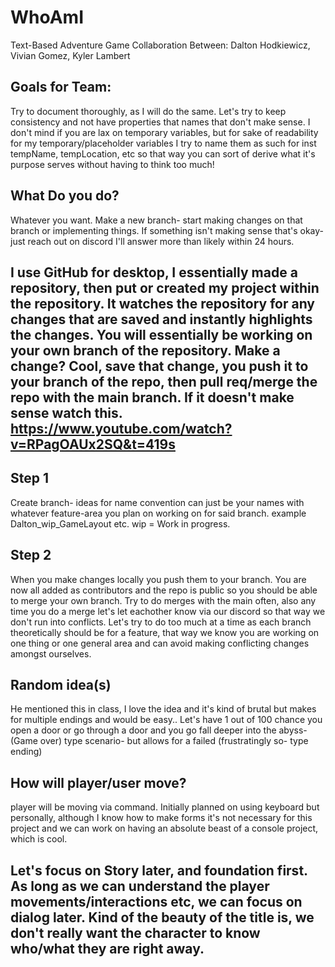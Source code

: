 # WhoAmI
 Text-Based Adventure Game Collaboration Between: Dalton Hodkiewicz, Vivian Gomez, Kyler Lambert

Goals for Team:
--
Try to document thoroughly, as I will do the same. Let's try to keep consistency and not have properties that names that don't make sense. I don't mind if you are lax on temporary variables, but for sake of readability for my temporary/placeholder variables I try to name them as such for inst tempName, tempLocation, etc so that way you can sort of derive what it's purpose serves without having to think too much!

What Do you do?
--
Whatever you want. Make a new branch- start making changes on that branch or implementing things. If something isn't making sense that's okay- just reach out on discord I'll answer more than likely within 24 hours.

I use GitHub for desktop, I essentially made a repository, then put or created my project within the repository. It watches the repository for any changes that are saved and instantly highlights the changes. You will essentially be working on your own branch of the repository. Make a change? Cool, save that change, you push it to your branch of the repo, then pull req/merge the repo with the main branch. If it doesn't make sense watch this. https://www.youtube.com/watch?v=RPagOAUx2SQ&t=419s
--

Step 1
--
Create branch- ideas for name convention can just be your names with whatever feature-area you plan on working on for said branch. example Dalton_wip_GameLayout etc. wip = Work in progress.

Step 2
--
When you make changes locally you push them to your branch. You are now all added as contributors and the repo is public so you should be able to merge your own branch. Try to do merges with the main often, also any time you do a merge let's let eachother know via our discord so that way we don't run into conflicts. Let's try to do too much at a time as each branch theoretically should be for a feature, that way we know you are working on one thing or one general area and can avoid making conflicting changes amongst ourselves.




Random idea(s)
--
He mentioned this in class, I love the idea and it's kind of brutal but makes for multiple endings and would be easy.. Let's have 1 out of 100 chance you open a door or go through a door and you go fall deeper into the abyss- (Game over) type scenario- but allows for a failed (frustratingly so- type ending)

How will player/user move?
--

player will be moving via command. Initially planned on using keyboard but personally, although I know how to make forms it's not necessary for this project and we can work on having an absolute beast of a console project, which is cool.

Let's focus on Story later, and foundation first. As long as we can understand the player movements/interactions etc, we can focus on dialog later. Kind of the beauty of the title is, we don't really want the character to know who/what they are right away.
--
